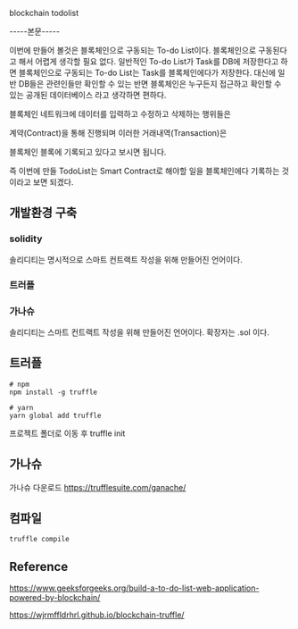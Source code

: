 blockchain todolist

-----본문-----

이번에 만들어 볼것은 블록체인으로 구동되는 To-do List이다. 블록체인으로 구동된다고 해서 어렵게 생각할 필요 없다. 일반적인 To-do List가 Task를 DB에 저장한다고 하면 블록체인으로 구동되는 To-do List는 Task를 블록체인에다가 저장한다. 대신에 일반 DB들은 관련인들만 확인할 수 있는 반면 블록체인은 누구든지 접근하고 확인할 수 있는 공개된 데이터베이스 라고 생각하면 편하다.

블록체인 네트워크에 데이터를 입력하고 수정하고 삭제하는 행위들은

계약(Contract)을 통해 진행되며 이러한 거래내역(Transaction)은

블록체인 블록에 기록되고 있다고 보시면 됩니다.

즉 이번에 만들 TodoList는 Smart Contract로 해야할 일을 블록체인에다 기록하는 것이라고 보면 되겠다.

## 개발환경 구축

### solidity

솔리디티는 명시적으로 스마트 컨트랙트 작성을 위해 만들어진 언어이다.

### 트러플

### 가나슈

솔리디티는 스마트 컨트랙트 작성을 위해 만들어진 언어이다. 확장자는 .sol 이다.

## 트러플

```
# npm
npm install -g truffle

# yarn
yarn global add truffle
```

프로젝트 폴더로 이동 후 truffle init

## 가나슈

가나슈 다운로드
https://trufflesuite.com/ganache/

## 컴파일

```
truffle compile
```

## Reference

https://www.geeksforgeeks.org/build-a-to-do-list-web-application-powered-by-blockchain/

https://wjrmffldrhrl.github.io/blockchain-truffle/

